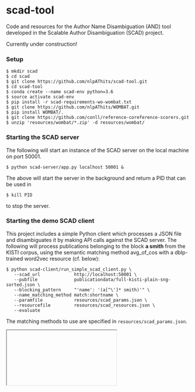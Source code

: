 # scad-tool
Code and resources for the Author Name Disambiguation (AND) tool developed in the Scalable Author Disambiguation (SCAD) project.

Currently under construction!

<h3>Setup</h3>

<p>

```shell
$ mkdir scad
$ cd scad
$ git clone https://github.com/nlpAThits/scad-tool.git
$ cd scad-tool
$ conda create --name scad-env python=3.6
$ source activate scad-env
$ pip install -r scad-requirements-wo-wombat.txt 
$ git clone https://github.com/nlpAThits/WOMBAT.git
$ pip install WOMBAT/.
$ git clone https://github.com/conll/reference-coreference-scorers.git
$ unzip 'resources/wombat/*.zip' -d resources/wombat/
```

</p>

<h3>Starting the SCAD server</h3>
The following will start an instance of the SCAD server on the local machine on port 50001.

<p>
  
```shell
$ python scad-server/app.py localhost 50001 &

```  
</p>
The above will start the server in the background and return a PID that can be used in 

```shell
$ kill PID

```  
to stop the server.


<h3>Starting the demo SCAD client</h3>
This project includes a simple Python client which processes a JSON file and disambiguates it by making API calls against the SCAD server.
The following will process publications belonging to the block <b>a smith</b> from the KISTI corpus, using the semantic matching method avg_of_cos with a dblp-trained word2vec resource (cf. below):

```shell
$ python scad-client/run_simple_scad_client.py \
   --scad_url             http://localhost:50001 \
   --pubfile              publicationdata/full-kisti-plain-sng-sorted.json \
   --blocking_pattern     "'name': '(a[^\']* smith)'" \
   --name_matching_method match:shortname \
   --paramfile            resources/scad_params.json \
   --resourcefile         resources/scad_resources.json \
   --evaluate

```

The matching methods to use are specified in ```resources/scad_params.json```.


<iframe> </iframe>
